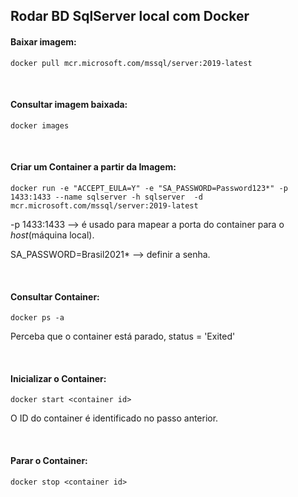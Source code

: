 ## Rodar BD SqlServer local com Docker

#### Baixar imagem:

```
docker pull mcr.microsoft.com/mssql/server:2019-latest
```

<br>

#### Consultar imagem baixada:

```
docker images
```

<br>

#### Criar um Container a partir da Imagem:
```
docker run -e "ACCEPT_EULA=Y" -e "SA_PASSWORD=Password123*" -p 1433:1433 --name sqlserver -h sqlserver  -d mcr.microsoft.com/mssql/server:2019-latest
```
-p 1433:1433 --> é usado para mapear a porta do container para o _host_(máquina local).  

SA_PASSWORD=Brasil2021* --> definir a senha.

<br>


#### Consultar Container:
```
docker ps -a
```
Perceba que o container está parado, status = 'Exited'

<br>


#### Inicializar o Container:
```
docker start <container id>
```
O ID do container é identificado no passo anterior. 

<br>


#### Parar o Container:
```
docker stop <container id>
```

<br>
